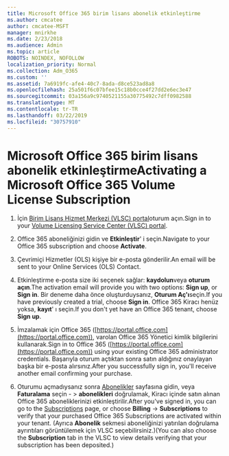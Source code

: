```yaml
---
title: Microsoft Office 365 birim lisans abonelik etkinleştirme
ms.author: cmcatee
author: cmcatee-MSFT
manager: mnirkhe
ms.date: 2/23/2018
ms.audience: Admin
ms.topic: article
ROBOTS: NOINDEX, NOFOLLOW
localization_priority: Normal
ms.collection: Adm_O365
ms.custom: ''
ms.assetid: 7a6919fc-afe4-40c7-8ada-d8ce523ad8a8
ms.openlocfilehash: 25a501f6c07bfee15c18b0cce4f27dd2e6ec3e47
ms.sourcegitcommit: 03a156a9c9740521155a30775492c7dff0982588
ms.translationtype: MT
ms.contentlocale: tr-TR
ms.lasthandoff: 03/22/2019
ms.locfileid: "30757910"
---
```

# <a name="activating-a-microsoft-office-365-volume-license-subscription"></a><span data-ttu-id="995e7-102">Microsoft Office 365 birim lisans abonelik etkinleştirme</span><span class="sxs-lookup"><span data-stu-id="995e7-102">Activating a Microsoft Office 365 Volume License Subscription</span></span>

1. <span data-ttu-id="995e7-103">İçin [Birim Lisans Hizmet Merkezi (VLSC) portal](http://go.microsoft.com/fwlink/p/?LinkId=329762)oturum açın.</span><span class="sxs-lookup"><span data-stu-id="995e7-103">Sign in to your [Volume Licensing Service Center (VLSC) portal](http://go.microsoft.com/fwlink/p/?LinkId=329762).</span></span>
    
2. <span data-ttu-id="995e7-104">Office 365 aboneliğinizi gidin ve **Etkinleştir**' i seçin.</span><span class="sxs-lookup"><span data-stu-id="995e7-104">Navigate to your Office 365 subscription and choose **Activate**.</span></span>
    
3. <span data-ttu-id="995e7-105">Çevrimiçi Hizmetler (OLS) kişiye bir e-posta gönderilir.</span><span class="sxs-lookup"><span data-stu-id="995e7-105">An email will be sent to your Online Services (OLS) Contact.</span></span>
    
4. <span data-ttu-id="995e7-106">Etkinleştirme e-posta size iki seçenek sağlar: **kaydolun**veya **oturum açın**.</span><span class="sxs-lookup"><span data-stu-id="995e7-106">The activation email will provide you with two options: **Sign up**, or **Sign in**.</span></span> <span data-ttu-id="995e7-107">Bir deneme daha önce oluşturduysanız, **Oturum Aç'ı**seçin.</span><span class="sxs-lookup"><span data-stu-id="995e7-107">If you have previously created a trial, choose **Sign in**.</span></span> <span data-ttu-id="995e7-108">Office 365 Kiracı henüz yoksa, **kayıt**' ı seçin.</span><span class="sxs-lookup"><span data-stu-id="995e7-108">If you don't yet have an Office 365 tenant, choose **Sign up**.</span></span>
    
5. <span data-ttu-id="995e7-109">İmzalamak için Office 365 ([https://portal.office.com](https://portal.office.com)), varolan Office 365 Yönetici kimlik bilgilerini kullanarak.</span><span class="sxs-lookup"><span data-stu-id="995e7-109">Sign in to Office 365 ([https://portal.office.com](https://portal.office.com)) using your existing Office 365 administrator credentials.</span></span> <span data-ttu-id="995e7-110">Başarıyla oturum açtıktan sonra satın aldığınız onaylayan başka bir e-posta alırsınız.</span><span class="sxs-lookup"><span data-stu-id="995e7-110">After you successfully sign in, you'll receive another email confirming your purchase.</span></span>
    
6. <span data-ttu-id="995e7-111">Oturumu açmadıysanız sonra [Abonelikler](https://go.microsoft.com/fwlink/p/?linkid=842054) sayfasına gidin, veya **Faturalama** seçin - \> **abonelikleri** doğrulamak, Kiracı içinde satın alınan Office 365 aboneliklerinizi etkinleştirilir.</span><span class="sxs-lookup"><span data-stu-id="995e7-111">After you've signed in, you can go to the [Subscriptions](https://go.microsoft.com/fwlink/p/?linkid=842054) page, or choose **Billing** -\> **Subscriptions** to verify that your purchased Office 365 Subscriptions are activated within your tenant.</span></span> <span data-ttu-id="995e7-112">(Ayrıca **Abonelik** sekmesi aboneliğinizi yatırılan doğrulama ayrıntıları görüntülemek için VLSC seçebilirsiniz.)</span><span class="sxs-lookup"><span data-stu-id="995e7-112">(You can also choose the **Subscription** tab in the VLSC to view details verifying that your subscription has been deposited.)</span></span> 
    


